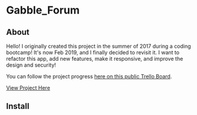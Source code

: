 # Gabble_Forum

## About
Hello!
I originally created this project in the summer of 2017 during a coding bootcamp!
It's now Feb 2019, and I finally decided to revisit it. I want to refactor this app,
add new features, make it responsive, and improve the design and security!

You can follow the project progress [here on this public Trello Board](https://trello.com/b/ca9t9vVA/gabble).

[View Project Here](https://gabble-social.herokuapp.com/login)

## Install
